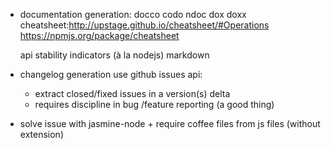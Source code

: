 - documentation generation:
	docco
	codo
	ndoc
	dox
	doxx
    cheatsheet:http://upstage.github.io/cheatsheet/#Operations
	https://npmjs.org/package/cheatsheet

	api stability indicators (à la nodejs)
	markdown

- changelog generation
	use github issues api:
	- extract closed/fixed issues in a version(s) delta
 	- requires discipline in bug /feature reporting (a good thing)

- solve issue with jasmine-node + require coffee files from js files (without extension)
